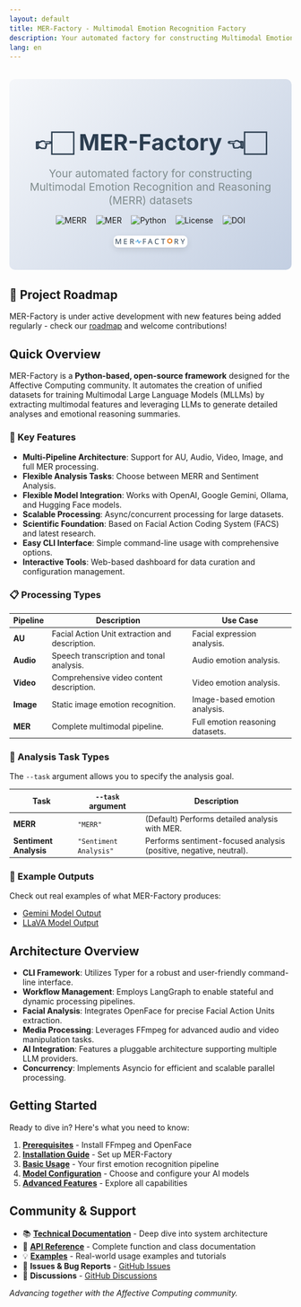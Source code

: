 ```yaml
---
layout: default
title: MER-Factory - Multimodal Emotion Recognition Factory
description: Your automated factory for constructing Multimodal Emotion Recognition and Reasoning (MERR) datasets
lang: en
---
```


<div class="hero-section">
  <h1 class="hero-title">👉🏻 MER-Factory 👈🏻</h1>
  <p class="hero-subtitle">Your automated factory for constructing Multimodal Emotion Recognition and Reasoning (MERR) datasets</p>
  
  <div class="badges">
    <img src="https://img.shields.io/badge/Task-Multimodal_Emotion_Reasoning-red" alt="MERR">
    <img src="https://img.shields.io/badge/Task-Multimodal_Emotion_Recognition-red" alt="MER">
    <img src="https://img.shields.io/badge/Python-3.12+-blue" alt="Python">
    <img src="https://img.shields.io/badge/License-MIT-green" alt="License">
    <img src="https://zenodo.org/badge/1007639998.svg" alt="DOI">
  </div>

  <img src="assets/logo.svg" alt="MER-Factory Logo" class="hero-image">
</div>

## 🚀 Project Roadmap

MER-Factory is under active development with new features being added regularly - check our [roadmap](https://github.com/Lum1104/MER-Factory/wiki) and welcome contributions!

## Quick Overview

MER-Factory is a **Python-based, open-source framework** designed for the Affective Computing community. It automates the creation of unified datasets for training Multimodal Large Language Models (MLLMs) by extracting multimodal features and leveraging LLMs to generate detailed analyses and emotional reasoning summaries.

### 🚀 Key Features

- **Multi-Pipeline Architecture**: Support for AU, Audio, Video, Image, and full MER processing.
- **Flexible Analysis Tasks**: Choose between MERR and Sentiment Analysis.
- **Flexible Model Integration**: Works with OpenAI, Google Gemini, Ollama, and Hugging Face models.
- **Scalable Processing**: Async/concurrent processing for large datasets.
- **Scientific Foundation**: Based on Facial Action Coding System (FACS) and latest research.
- **Easy CLI Interface**: Simple command-line usage with comprehensive options.
- **Interactive Tools**: Web-based dashboard for data curation and configuration management.

### 📋 Processing Types

| Pipeline | Description | Use Case |
|---|---|---|
| **AU** | Facial Action Unit extraction and description. | Facial expression analysis. |
| **Audio** | Speech transcription and tonal analysis. | Audio emotion analysis. |
| **Video** | Comprehensive video content description. | Video emotion analysis. |
| **Image** | Static image emotion recognition. | Image-based emotion analysis. |
| **MER** | Complete multimodal pipeline. | Full emotion reasoning datasets. |

### 🎯 Analysis Task Types

The `--task` argument allows you to specify the analysis goal.

| Task | `--task` argument | Description |
|---|---|---|
| **MERR** | `"MERR"` | (Default) Performs detailed analysis with MER. |
| **Sentiment Analysis** | `"Sentiment Analysis"` | Performs sentiment-focused analysis (positive, negative, neutral). |

### 📖 Example Outputs

Check out real examples of what MER-Factory produces:
- [Gemini Model Output](https://github.com/Lum1104/MER-Factory/blob/main/examples/gemini_merr.json)
- [LLaVA Model Output](https://github.com/Lum1104/MER-Factory/blob/main/examples/llava-llama3_llama3.2_merr_data.json)

## Architecture Overview

- **CLI Framework**: Utilizes Typer for a robust and user-friendly command-line interface.
- **Workflow Management**: Employs LangGraph to enable stateful and dynamic processing pipelines.
- **Facial Analysis**: Integrates OpenFace for precise Facial Action Units extraction.
- **Media Processing**: Leverages FFmpeg for advanced audio and video manipulation tasks.
- **AI Integration**: Features a pluggable architecture supporting multiple LLM providers.
- **Concurrency**: Implements Asyncio for efficient and scalable parallel processing.

## Getting Started

Ready to dive in? Here's what you need to know:

1.  **[Prerequisites](/MER-Factory/getting-started#prerequisites)** - Install FFmpeg and OpenFace
2.  **[Installation Guide](/MER-Factory/getting-started#installation)** - Set up MER-Factory
3.  **[Basic Usage](/MER-Factory/getting-started#your-first-pipeline)** - Your first emotion recognition pipeline
4.  **[Model Configuration](/MER-Factory/getting-started#model-options)** - Choose and configure your AI models
5.  **[Advanced Features](/MER-Factory/getting-started#next-steps)** - Explore all capabilities

## Community & Support

- 📚 **[Technical Documentation](/MER-Factory/technical-docs)** - Deep dive into system architecture
- 🔧 **[API Reference](/MER-Factory/api-reference)** - Complete function and class documentation
- 💡 **[Examples](/MER-Factory/examples)** - Real-world usage examples and tutorials
- 🐛 **Issues & Bug Reports** - [GitHub Issues](https://github.com/Lum1104/MER-Factory/issues)
- 💬 **Discussions** - [GitHub Discussions](https://github.com/Lum1104/MER-Factory/discussions)

*Advancing together with the Affective Computing community.*

<style>
.hero-section {
  text-align: center;
  margin: 2rem 0;
  padding: 2rem;
  background: linear-gradient(135deg, #f5f7fa 0%, #c3cfe2 100%);
  border-radius: 10px;
}

.hero-title {
  font-size: 2.5rem;
  margin-bottom: 0.2rem;
  color: #2c3e50;
}

.hero-subtitle {
  font-size: 1.2rem;
  color: #7f8c8d;
  margin-bottom: 0.2rem;
}

.badges {
  margin: 0.3rem 0;
  display: inline-block;
  text-align: center;
}

.badges img {
  height: 28px;
  margin: 0.4rem;
  vertical-align: middle;
  border: none;
  background: none;
  box-shadow: none;
}

.hero-image {
  max-width: 30%;
  width: auto;
  height: auto;
  margin: 0.5rem auto;
  display: block;
  border-radius: 8px;
  box-shadow: 0 4px 12px rgba(0, 0, 0, 0.1);
}

/* 响应式设计 */
@media (max-width: 768px) {
  .hero-image {
    width: 90%;
  }
  
  .badges {
    display: block;
    text-align: center;
  }
}

</style>
